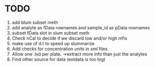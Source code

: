# TODO

1. add blum subset meth
2. add analyte as fData rownames and sample_id as pData rownames
9. subset fData slot in slum subset meth
2. Check nCal to decide if we discard low and/or high mfis
3. make use of d.t to speed up slummarize
4. Add checks for concentration units in xml files
5. Allow one .lxd per plate. ->extract more info than just the analytes
6. Find other source for data (extdata is too big)
